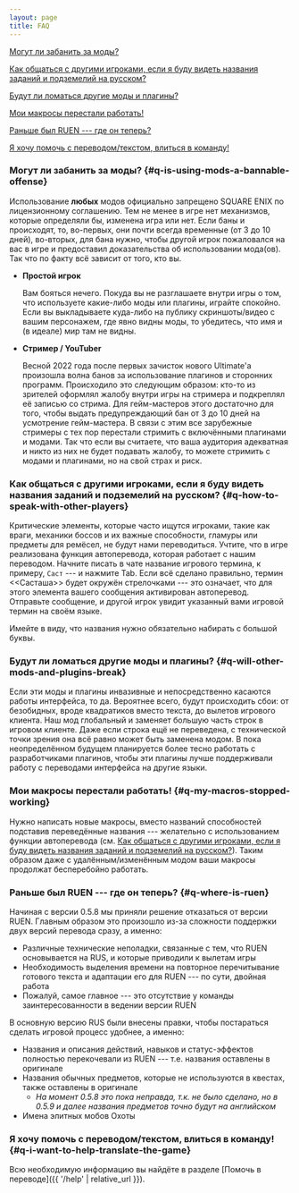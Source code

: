 ```yaml
---
layout: page
title: FAQ
---
```


[Могут ли забанить за моды?](#q-is-using-mods-a-bannable-offense)

[Как общаться с другими игроками, если я буду видеть названия заданий и подземелий на русском?](#q-how-to-speak-with-other-players)

[Будут ли ломаться другие моды и плагины?](#q-will-other-mods-and-plugins-break)

[Мои макросы перестали работать!](#q-my-macros-stopped-working)

[Раньше был RUEN --- где он теперь?](#q-where-is-ruen)

[Я хочу помочь с переводом/текстом, влиться в команду!](#q-i-want-to-help-translate-the-game)

### Могут ли забанить за моды? {#q-is-using-mods-a-bannable-offense}

Использование **любых** модов официально запрещено SQUARE ENIX по лицензионному соглашению. Тем не менее в игре нет механизмов, которые определяли бы, изменена игра или нет. Если баны и происходят, то, во-первых, они почти всегда временные (от 3 до 10 дней), во-вторых, для бана нужно, чтобы другой игрок пожаловался на вас в игре и предоставил доказательства об использовании мода(ов). Так что по факту всё зависит от того, кто вы.

* **Простой игрок**

  Вам бояться нечего. Покуда вы не разглашаете внутри игры о том, что используете какие-либо моды или плагины, играйте спокойно. Если вы выкладываете куда-либо на публику скриншоты/видео с вашим персонажем, где явно видны моды, то убедитесь, что имя и (в идеале) мир там не видны.

* **Стример / YouTuber**
  
  Весной 2022 года после первых зачисток нового Ultimate'а произошла волна банов за использование плагинов и сторонних программ. Происходило это следующим образом: кто-то из зрителей оформлял жалобу внутри игры на стримера и подкреплял её записью со стрима. Для гейм-мастеров этого достаточно для того, чтобы выдать предупреждающий бан от 3 до 10 дней на усмотрение гейм-мастера. В связи с этим все зарубежные стримеры с тех пор перестали стримить с включёнными плагинами и модами. Так что если вы считаете, что ваша аудитория адекватная и никто из них не будет подавать жалобу, то можете стримить с модами и плагинами, но на свой страх и риск.

### Как общаться с другими игроками, если я буду видеть названия заданий и подземелий на русском? {#q-how-to-speak-with-other-players}

Критические элементы, которые часто ищутся игроками, такие как враги, механики боссов и их важные способности, гламуры или предметы для ремёсел, не будут нами переводиться. Учтите, что в игре реализована функция автоперевода, которая работает с нашим переводом. Начните писать в чате название игрового термина, к примеру, `Саст` --- и нажмите Tab. Если всё сделано правильно, термин <<Састаша>> будет окружён стрелочками --- это означает, что для этого элемента вашего сообщения активирован автоперевод. Отправьте сообщение, и другой игрок увидит указанный вами игровой термин на своём языке.

Имейте в виду, что названия нужно обязательно набирать с большой буквы.

### Будут ли ломаться другие моды и плагины? {#q-will-other-mods-and-plugins-break}

Если эти моды и плагины инвазивные и непосредственно касаются работы интерфейса, то да. Вероятнее всего, будут происходить сбои: от безобидных, вроде квадратиков вместо текста, до вылетов игрового клиента. Наш мод глобальный и заменяет большую часть строк в игровом клиенте. Даже если строка ещё не переведена, с технической точки зрения она всё равно может быть заменена модом. В пока неопределённом будущем планируется более тесно работать с разработчиками плагинов, чтобы эти плагины лучше поддерживали работу с переводами интерфейса на другие языки.

### Мои макросы перестали работать! {#q-my-macros-stopped-working}

Нужно написать новые макросы, вместо названий способностей подставив переведённые названия --- желательно с использованием функции автоперевода (см. [Как общаться с другими игроками, если я буду видеть названия заданий и подземелий на русском?](#q-how-to-speak-with-other-players)). Таким образом даже с удалённым/изменённым модом ваши макросы продолжат бесперебойно работать.

### Раньше был RUEN --- где он теперь? {#q-where-is-ruen}

Начиная с версии 0.5.8 мы приняли решение отказаться от версии RUEN. Главным образом это произошло из-за сложности поддержки двух версий перевода сразу, а именно:

* Различные технические неполадки, связанные с тем, что RUEN основывается на RUS, и которые приводили к вылетам игры
* Необходимость выделения времени на повторное перечитывание готового текста и адаптации его для RUEN --- по сути, двойная работа
* Пожалуй, самое главное --- это отсутствие у команды заинтересованности в ведении версии RUEN

В основную версию RUS были внесены правки, чтобы постараться сделать игровой процесс удобнее, а именно:

* Названия и описания действий, навыков и статус-эффектов полностью перекочевали из RUEN --- т.е. названия оставлены в оригинале
* Названия обычных предметов, которые не используются в квестах, также оставлены в оригинале
  * _На момент 0.5.8 это пока неправда, т.к. не было сделано, но в 0.5.9 и далее названия предметов точно будут на английском_
* Имена элитных мобов Охоты

### Я хочу помочь с переводом/текстом, влиться в команду! {#q-i-want-to-help-translate-the-game}

Всю необходимую информацию вы найдёте в разделе [Помочь в переводе]({{ '/help' | relative_url }}).
